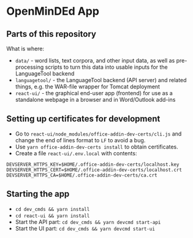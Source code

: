 # OpenMinDEd App

## Parts of this repository

What is where:

* `data/` - word lists, text corpora, and other input data, as well as pre-processing scripts to turn this data into usable inputs for the LanguageTool backend
* `languagetool/` - the LanguageTool backend (API server) and related things, e.g. the WAR-file wrapper for Tomcat deployment
* `react-ui/` - the graphical end-user app (frontend) for use as a standalone webpage in a browser and in Word/Outlook add-ins

## Setting up certificates for development

* Go to `react-ui/node_modules/office-addin-dev-certs/cli.js` and change the end of lines format to `LF` to avoid a bug.
* Use `yarn office-addin-dev-certs install` to obtain certificates.
* Create a file `react-ui/.env.local` with contents:

```
DEVSERVER_HTTPS_KEY=$HOME/.office-addin-dev-certs/localhost.key
DEVSERVER_HTTPS_CERT=$HOME/.office-addin-dev-certs/localhost.crt
DEVSERVER_HTTPS_CA=$HOME/.office-addin-dev-certs/ca.crt
```

## Starting the app

* `cd dev_cmds && yarn install`
* `cd react-ui && yarn install`
* Start the API part: `cd dev_cmds && yarn devcmd start-api`
* Start the UI part: `cd dev_cmds && yarn devcmd start-ui`
